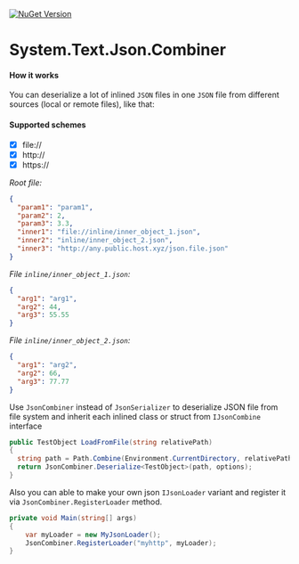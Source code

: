 <a href="https://www.nuget.org/packages/am1goo.System.Text.Json.Combiner" rel="nofollow">
<img alt="NuGet Version" src="https://img.shields.io/nuget/v/am1goo.System.Text.Json.Combiner">
</a>

# System.Text.Json.Combiner

#### How it works
You can deserialize a lot of inlined `JSON` files in one `JSON` file from different sources (local or remote files), like that:

#### Supported schemes
- [x] file://
- [x] http://
- [x] https://

*Root file:*
```json
{
  "param1": "param1",
  "param2": 2,
  "param3": 3.3,
  "inner1": "file://inline/inner_object_1.json",
  "inner2": "inline/inner_object_2.json",
  "inner3": "http://any.public.host.xyz/json.file.json"
}
```

*File `inline/inner_object_1.json`:*
```json
{
  "arg1": "arg1",
  "arg2": 44,
  "arg3": 55.55
}
```

*File `inline/inner_object_2.json`:*
```json
{
  "arg1": "arg2",
  "arg2": 66,
  "arg3": 77.77
}
```

Use `JsonCombiner` instead of `JsonSerializer` to deserialize JSON file from file system and inherit each inlined class or struct from `IJsonCombine` interface
```csharp
public TestObject LoadFromFile(string relativePath)
{
  string path = Path.Combine(Environment.CurrentDirectory, relativePath);
  return JsonCombiner.Deserialize<TestObject>(path, options);
}
```

Also you can able to make your own json `IJsonLoader` variant and register it via `JsonCombiner.RegisterLoader` method.
```csharp
private void Main(string[] args)
{
	var myLoader = new MyJsonLoader();
	JsonCombiner.RegisterLoader("myhttp", myLoader);
}
```